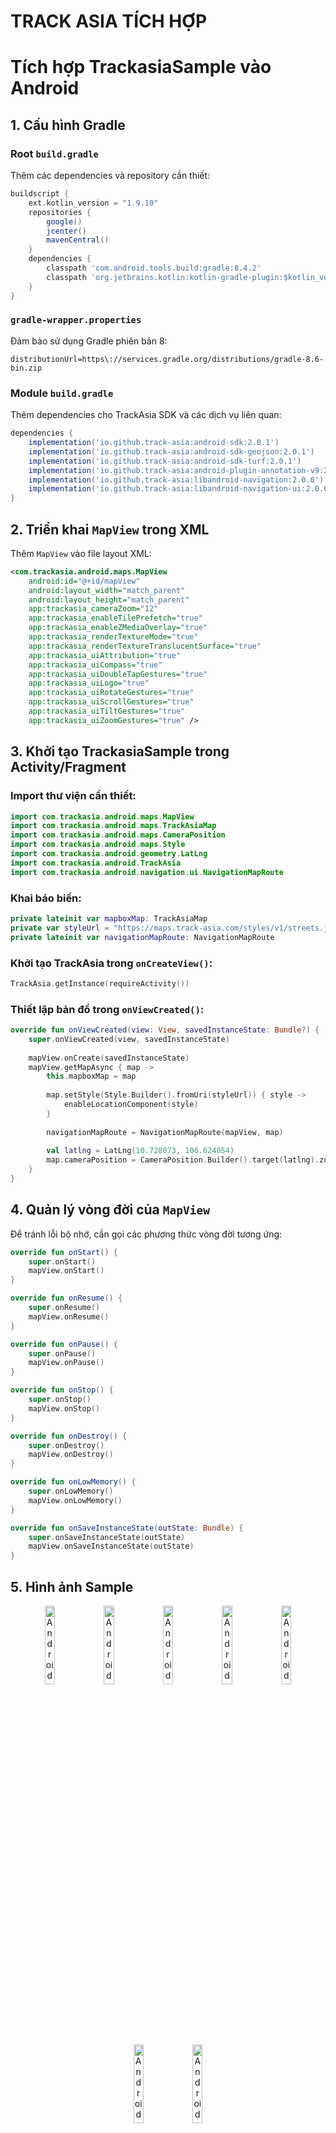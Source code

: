 # **TRACK ASIA TÍCH HỢP**

# Tích hợp TrackasiaSample vào Android

## 1. Cấu hình Gradle

### Root `build.gradle`
Thêm các dependencies và repository cần thiết:

```gradle
buildscript {
    ext.kotlin_version = "1.9.10"
    repositories {
        google()
        jcenter()
        mavenCentral()
    }
    dependencies {
        classpath 'com.android.tools.build:gradle:8.4.2'
        classpath 'org.jetbrains.kotlin:kotlin-gradle-plugin:$kotlin_version'
    }
}
```

### `gradle-wrapper.properties`
Đảm bảo sử dụng Gradle phiên bản 8:

```
distributionUrl=https\://services.gradle.org/distributions/gradle-8.6-bin.zip
```

### Module `build.gradle`
Thêm dependencies cho TrackAsia SDK và các dịch vụ liên quan:

```gradle
dependencies {
    implementation('io.github.track-asia:android-sdk:2.0.1')
    implementation('io.github.track-asia:android-sdk-geojson:2.0.1')
    implementation('io.github.track-asia:android-sdk-turf:2.0.1')
    implementation('io.github.track-asia:android-plugin-annotation-v9:2.0.1')
    implementation('io.github.track-asia:libandroid-navigation:2.0.0')
    implementation('io.github.track-asia:libandroid-navigation-ui:2.0.0')
}
```

## 2. Triển khai `MapView` trong XML
Thêm `MapView` vào file layout XML:

```xml
<com.trackasia.android.maps.MapView
    android:id="@+id/mapView"
    android:layout_width="match_parent"
    android:layout_height="match_parent"
    app:trackasia_cameraZoom="12"
    app:trackasia_enableTilePrefetch="true"
    app:trackasia_enableZMediaOverlay="true"
    app:trackasia_renderTextureMode="true"
    app:trackasia_renderTextureTranslucentSurface="true"
    app:trackasia_uiAttribution="true"
    app:trackasia_uiCompass="true"
    app:trackasia_uiDoubleTapGestures="true"
    app:trackasia_uiLogo="true"
    app:trackasia_uiRotateGestures="true"
    app:trackasia_uiScrollGestures="true"
    app:trackasia_uiTiltGestures="true"
    app:trackasia_uiZoomGestures="true" />
```

## 3. Khởi tạo TrackasiaSample trong Activity/Fragment

### Import thư viện cần thiết:

```kotlin
import com.trackasia.android.maps.MapView
import com.trackasia.android.maps.TrackAsiaMap
import com.trackasia.android.maps.CameraPosition
import com.trackasia.android.maps.Style
import com.trackasia.android.geometry.LatLng
import com.trackasia.android.TrackAsia
import com.trackasia.android.navigation.ui.NavigationMapRoute
```

### Khai báo biến:

```kotlin
private lateinit var mapboxMap: TrackAsiaMap
private var styleUrl = "https://maps.track-asia.com/styles/v1/streets.json?key=public_key"
private lateinit var navigationMapRoute: NavigationMapRoute
```

### Khởi tạo TrackAsia trong `onCreateView()`:

```kotlin
TrackAsia.getInstance(requireActivity())
```

### Thiết lập bản đồ trong `onViewCreated()`:

```kotlin
override fun onViewCreated(view: View, savedInstanceState: Bundle?) {
    super.onViewCreated(view, savedInstanceState)
    
    mapView.onCreate(savedInstanceState)
    mapView.getMapAsync { map ->
        this.mapboxMap = map
        
        map.setStyle(Style.Builder().fromUri(styleUrl)) { style ->
            enableLocationComponent(style)
        }
        
        navigationMapRoute = NavigationMapRoute(mapView, map)
        
        val latlng = LatLng(10.728073, 106.624054)
        map.cameraPosition = CameraPosition.Builder().target(latlng).zoom(12.0).build()
    }
}
```

## 4. Quản lý vòng đời của `MapView`
Để tránh lỗi bộ nhớ, cần gọi các phương thức vòng đời tương ứng:

```kotlin
override fun onStart() {
    super.onStart()
    mapView.onStart()
}

override fun onResume() {
    super.onResume()
    mapView.onResume()
}

override fun onPause() {
    super.onPause()
    mapView.onPause()
}

override fun onStop() {
    super.onStop()
    mapView.onStop()
}

override fun onDestroy() {
    super.onDestroy()
    mapView.onDestroy()
}

override fun onLowMemory() {
    super.onLowMemory()
    mapView.onLowMemory()
}

override fun onSaveInstanceState(outState: Bundle) {
    super.onSaveInstanceState(outState)
    mapView.onSaveInstanceState(outState)
}
```

## 5. Hình ảnh Sample

<p align="center">
  <img src="https://git.advn.vn/sangnguyen/trackasia-document/-/raw/master/images/android_1.JPEG" alt="Android" width="18%">   
  <img src="https://git.advn.vn/sangnguyen/trackasia-document/-/raw/master/images/android_2.JPEG" alt="Android" width="18%">
  <img src="https://git.advn.vn/sangnguyen/trackasia-document/-/raw/master/images/android_3.JPEG" alt="Android" width="18%">
  <img src="https://git.advn.vn/sangnguyen/trackasia-document/-/raw/master/images/android_4.JPEG" alt="Android" width="18%">
  <img src="https://git.advn.vn/sangnguyen/trackasia-document/-/raw/master/images/android_5.JPEG" alt="Android" width="18%">
  <img src="https://git.advn.vn/sangnguyen/trackasia-document/-/raw/master/images/android_6.JPEG" alt="Android" width="18%">
  <img src="https://git.advn.vn/sangnguyen/trackasia-document/-/raw/master/images/android_7.JPEG" alt="Android" width="18%">
</p>


## 6. Link Github Core
```kotlin

[⭐️ TrackAsia Java - Chứa các thư viện hỗ trợ Map](https://github.com/track-asia/trackasia-java)

[⭐️ TrackAsia Native - Chứa các thư viện core deploy chính của Map Chọn Android](https://github.com/track-asia/trackasia-native)

[⭐️ TrackAsia Navigation - Chứa các thư viện Navigation, Directions của Map](https://github.com/track-asia/trackasia-navigation-android)

```

## 7. Kết luận
```kotlin
Với hướng dẫn trên, bạn đã có thể tích hợp TrackasiaSample vào ứng dụng Android, thiết lập bản đồ với giao diện tuỳ chỉnh, và quản lý vòng đời của `MapView` đúng cách. Bạn có thể mở rộng tính năng như hiển thị marker, vẽ tuyến đường, và sử dụng navigation bằng cách tích hợp thêm các API của TrackAsia.
```